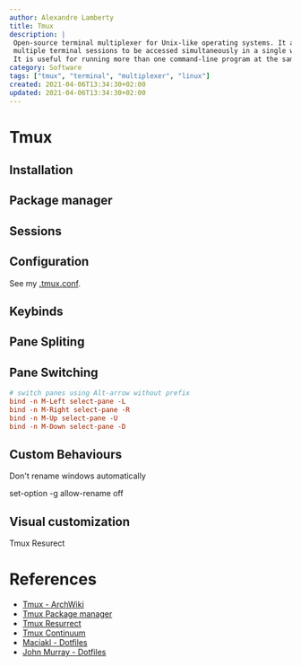```yaml
---
author: Alexandre Lamberty
title: Tmux 
description: |
 Open-source terminal multiplexer for Unix-like operating systems. It allows
 multiple terminal sessions to be accessed simultaneously in a single window.
 It is useful for running more than one command-line program at the same time
category: Software
tags: ["tmux", "terminal", "multiplexer", "linux"]
created: 2021-04-06T13:34:30+02:00
updated: 2021-04-06T13:34:30+02:00
---
```

# Tmux

## Installation

## Package manager

## Sessions

## Configuration

See my [.tmux.conf]().

## Keybinds

## Pane Spliting

## Pane Switching

```conf
# switch panes using Alt-arrow without prefix
bind -n M-Left select-pane -L
bind -n M-Right select-pane -R
bind -n M-Up select-pane -U
bind -n M-Down select-pane -D
```

## Custom Behaviours

Don't rename windows automatically

set-option -g allow-rename off

## Visual customization


Tmux Resurect

# References

- [Tmux - ArchWiki](https://wiki.archlinux.org/title/tmux)
- [Tmux Package manager](https://github.com/tmux-plugins/tpm)
- [Tmux Resurrect](https://github.com/tmux-plugins/tmux-resurrect)
- [Tmux Continuum](https://github.com/tmux-plugins/tmux-continuum)
- [Maciakl - Dotfiles](https://github.com/maciakl/.dotfiles/blob/master/.tmux.conf)
- [John Murray - Dotfiles](https://github.com/JohnMurray/dotfiles/blob/master/.tmux.conf)
